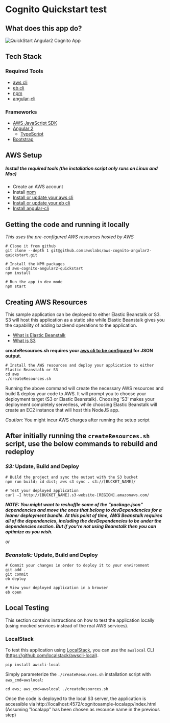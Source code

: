 Cognito Quickstart
test
===================================================

## What does this app do?
![QuickStart Angular2 Cognito App](/aws/meta/Cognito-Angular2-QuickStart.png?raw=true)

## Tech Stack
### Required Tools
* [aws cli](http://docs.aws.amazon.com/cli/latest/userguide/installing.html)
* [eb cli](http://docs.aws.amazon.com/elasticbeanstalk/latest/dg/eb-cli3-install.html)
* [npm](https://www.npmjs.com/)
* [angular-cli](https://github.com/angular/angular-cli)

### Frameworks
* [AWS JavaScript SDK](http://docs.aws.amazon.com/AWSJavaScriptSDK/guide/browser-intro.html)
* [Angular 2](https://angular.io/docs/ts/latest/quickstart.html)
    * [TypeScript](https://www.typescriptlang.org/docs/tutorial.html)
* [Bootstrap](http://getbootstrap.com/)

## AWS Setup
##### Install the required tools (the installation script only runs on Linux and Mac)
* Create an AWS account
* Install [npm](https://www.npmjs.com/)
* [Install or update your aws cli](http://docs.aws.amazon.com/cli/latest/userguide/installing.html)
* [Install or update your eb cli](http://docs.aws.amazon.com/elasticbeanstalk/latest/dg/eb-cli3-install.html)
* [Install angular-cli](https://github.com/angular/angular-cli)


## Getting the code and running it locally
_This uses the pre-configured AWS resources hosted by AWS_

```
# Clone it from github
git clone --depth 1 git@github.com:awslabs/aws-cognito-angular2-quickstart.git
```
```
# Install the NPM packages
cd aws-cognito-angular2-quickstart
npm install
```
```
# Run the app in dev mode
npm start
```

## Creating AWS Resources
This sample application can be deployed to either Elastic Beanstalk or S3. S3 will host this application as a static site
while Elastic Beanstalk gives you the capability of adding backend operations to the application.

* [What is Elastic Beanstalk](http://docs.aws.amazon.com/elasticbeanstalk/latest/dg/Welcome.html)
* [What is S3](http://docs.aws.amazon.com/AmazonS3/latest/dev/Welcome.html)

**createResources.sh requires your [aws cli to be configured](http://docs.aws.amazon.com/cli/latest/userguide/controlling-output.html) for JSON output.**

```
# Install the AWS resources and deploy your application to either Elastic Beanstalk or S3
cd aws
./createResources.sh
```

Running the above command will create the necessary AWS resources and build & deploy your code to AWS.
It will prompt you to choose your deployment target (S3 or Elastic Beanstalk). Choosing 'S3' makes your deployment
completely serverless, while choosing Elastic Beanstalk will create an EC2 instance that will host this NodeJS app.

*Caution:* You might incur AWS charges after running the setup script

## After initially running the ```createResources.sh``` script, use the below commands to rebuild and redeploy

### _S3:_ Update, Build and Deploy
```
# Build the project and sync the output with the S3 bucket
npm run build; cd dist; aws s3 sync . s3://[BUCKET_NAME]/
```
```
# Test your deployed application
curl –I http://[BUCKET_NAME].s3-website-[REGION].amazonaws.com/
```
__*NOTE: You might want to reshuffle some of the "package.json" dependencies and move the ones that belong to devDependencies
for a leaner deployment bundle. At this point of time, AWS Beanstalk requires all of the dependencies,
including the devDependencies to be under the dependencies section. But if you're not using Beanstalk then you can
optimize as you wish.*__

*or*

### _Beanstalk:_ Update, Build and Deploy
```
# Commit your changes in order to deploy it to your environment
git add .
git commit
eb deploy
```
```
# View your deployed application in a browser
eb open
```

## Local Testing

This section contains instructions on how to test the application locally (using mocked services instead of the real AWS services).

### LocalStack

To test this application using [LocalStack](https://github.com/localstack/localstack), you can use the `awslocal` CLI (https://github.com/localstack/awscli-local).
```
pip install awscli-local
```
Simply parameterize the `./createResources.sh` installation script with `aws_cmd=awslocal`:
```
cd aws; aws_cmd=awslocal ./createResources.sh
```
Once the code is deployed to the local S3 server, the application is accessible via http://localhost:4572/cognitosample-localapp/index.html (Assuming "localapp" has been chosen as resource name in the previous step)
